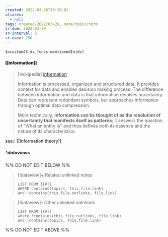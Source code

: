 ```yaml
---
created: 2022-03-26T10:20:01 
aliases:
  - null
tags: created/2022/03/26, node/topic/term
sr-due: 2022-03-29
sr-interval: 3
sr-ease: 250
---
```

`$=customJS.dv_funcs.mentionedIn(dv)`

#### <s class="topic-title">[[information]]</s>

> [!wikipedia] [information](https://en.wikipedia.org/wiki/Information)
> 
> Information is processed,  organized and structured data. It provides context for data and enables decision making process. 
> The difference between information and data is that information resolves uncertainty. Data can represent redundant symbols, but approaches information through optimal data compression.
> 
> More technically, **information can be thought of as the resolution of uncertainty that manifests itself as patterns**; it answers the question of "What an entity is" and thus defines both its essence and the nature of its characteristics. 
> 
> 

see:: [[Information theory]]

##### ^dataviews

%% DO NOT EDIT BELOW %%
> [!dataview]+ Related unlinked notes
> ```dataview
> LIST FROM [[#]]
> WHERE contains(topics, this.file.link)
> and !contains(this.file.outlinks, file.link)
> ```
 
> [!dataview]- Other unlinked mentions
> ```dataview
> LIST FROM [[#]]
> where !contains(this.file.outlinks, file.link)
> and !contains(topics, this.file.link)
> ```

%% DO NOT EDIT ABOVE %%
